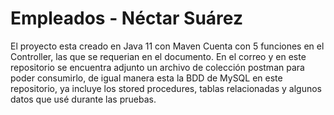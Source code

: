 # Empleados - Néctar Suárez


El proyecto esta creado en Java 11 con Maven
Cuenta con 5 funciones en el Controller, las que se requerian en el documento.
En el correo y en este repositorio se encuentra adjunto un archivo de colección postman para poder consumirlo,
de igual manera esta la BDD de MySQL en este repositorio, ya incluye los stored procedures, tablas relacionadas y algunos datos que usé durante las pruebas.
